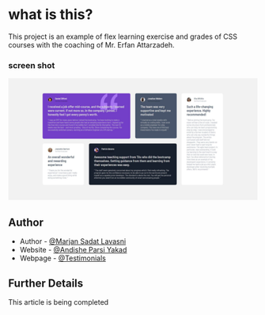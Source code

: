 # what is this?

This project is an example of flex learning exercise and grades of CSS courses with the coaching of Mr. Erfan Attarzadeh.

### screen shot

![Screen Shot](/screenshot5.jpg)

## Author

- Author - [@Marjan Sadat Lavasni](https://github.com/morvarid61)
- Website - [@Andishe Parsi Yakad](https://andishehparsi.ir/)
- Webpage - [@Testimonials](https://morvarid61.github.io/testimonials/)

## Further Details

This article is being completed
